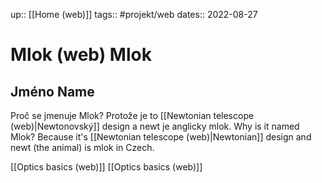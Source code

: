 up:: [[Home (web)]]
tags:: #projekt/web 
dates:: 2022-08-27

# Mlok (web) <en>Mlok</en>
## Jméno <en>Name</en>
Proč se jmenuje Mlok?
Protože je to [[Newtonian telescope (web)|Newtonovský]] design a newt je anglicky mlok.
<en>Why is it named Mlok?
Because it's [[Newtonian telescope (web)|Newtonian]] design and newt (the animal) is mlok in Czech.</en>

[[Optics basics (web)]]
<en>[[Optics basics (web)]]</en>